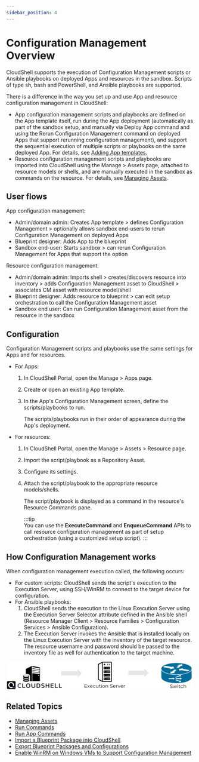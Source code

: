 ```yaml
---
sidebar_position: 4
---
```


# Configuration Management Overview

CloudShell supports the execution of Configuration Management scripts or Ansible playbooks on deployed Apps and resources in the sandbox. Scripts of type sh, bash and PowerShell, and Ansible playbooks are supported.

There is a difference in the way you set up and use App and resource configuration management in CloudShell:

- App configuration management scripts and playbooks are defined on the App template itself, run during the App deployment (automatically as part of the sandbox setup, and manually via Deploy App command and using the Rerun Configuration Management command on deployed Apps that support rerunning configuration management), and support the sequential execution of multiple scripts or playbooks on the same deployed App. For details, see [Adding App templates](https://help.quali.com/Online%20Help/0.0/Portal/Content/CSP/MNG/Mng-Apps.htm#Adding).
- Resource configuration management scripts and playbooks are imported into CloudShell using the Manage > Assets page, attached to resource models or shells, and are manually executed in the sandbox as commands on the resource. For details, see [Managing Assets](https://help.quali.com/Online%20Help/0.0/Portal/Content/CSP/MNG/Mng-Scrpt.htm).
    

## User flows

App configuration management:

- Admin/domain admin: Creates App template > defines Configuration Management > optionally allows sandbox end-users to rerun Configuration Management on deployed Apps
- Blueprint designer: Adds App to the blueprint
- Sandbox end-user: Starts sandbox > can rerun Configuration Management for Apps that support the option

Resource configuration management:

- Admin/domain admin: Imports shell > creates/discovers resource into inventory > adds Configuration Management asset to CloudShell > associates CM asset with resource model/shell
- Blueprint designer: Adds resource to blueprint > can edit setup orchestration to call the Configuration Management asset
- Sandbox end user: Can run Configuration Management asset from the resource in the sandbox

## Configuration

Configuration Management scripts and playbooks use the same settings for Apps and for resources.

- For Apps:
    1. In CloudShell Portal, open the Manage > Apps page.
    2. Create or open an existing App template.
    3. In the App's Configuration Management screen, define the scripts/playbooks to run.
        
        The scripts/playbooks run in their order of appearance during the App's deployment.
        
- For resources:
    1. In CloudShell Portal, open the Manage > Assets > Resource page.
    2. Import the script/playbook as a Repository Asset.
    3. Configure its settings.
    4. Attach the script/playbook to the appropriate resource models/shells.
        
        The script/playbook is displayed as a command in the resource's Resource Commands pane.
        
        :::tip  
        You can use the **ExecuteCommand** and **EnqueueCommand** APIs to call resource configuration management as part of setup orchestration (using a customized setup script).
        :::
        

## How Configuration Management works

When configuration management execution called, the following occurs:

- For custom scripts: CloudShell sends the script's execution to the Execution Server, using SSH/WinRM to connect to the target device for configuration.
- For Ansible playbooks:
    1. CloudShell sends the execution to the Linux Execution Server using the Execution Server Selector attribute defined in the Ansible shell (Resource Manager Client > Resource Families > Configuration Services > Ansible Configuration).
    2. The Execution Server invokes the Ansible that is installed locally on the Linux Execution Server with the inventory of the target resource. The resource username and password should be passed to the inventory file as well for authentication to the target machine.

![](/Images/CloudShell-Portal/Lab-Management/ConfigurationManagementExecutionDiagram_591x90.png)

## Related Topics

- [Managing Assets](https://help.quali.com/Online%20Help/0.0/Portal/Content/CSP/MNG/Mng-Scrpt.htm)
- [Run Commands](https://help.quali.com/Online%20Help/0.0/Portal/Content/CSP/LAB-MNG/Sndbx-Run-Cmd.htm)
- [Run App Commands](https://help.quali.com/Online%20Help/0.0/Portal/Content/CSP/LAB-MNG/App-Actns/Sndbx-Apps-Run-Cmnds.htm)
- [Import a Blueprint Package into CloudShell](https://help.quali.com/Online%20Help/0.0/Portal/Content/CSP/LAB-MNG/Exprt-Imprt/Blprnt-Imprt.htm)
- [Export Blueprint Packages and Configurations](https://help.quali.com/Online%20Help/0.0/Portal/Content/CSP/LAB-MNG/Exprt-Imprt/Blprnt-Exprt-Pckgs-Cnfgs.htm)
- [Enable WinRM on Windows VMs to Support Configuration Management](https://help.quali.com/Online%20Help/0.0/Portal/Content/DevGuide/Config-Mng/Cnfg-WinRM-for-CM.htm)